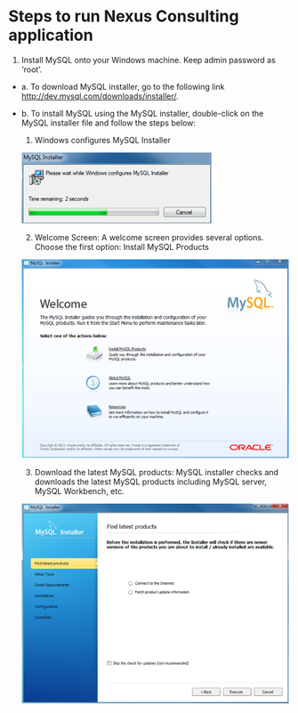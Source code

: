 # Steps to run Nexus Consulting application

1.	Install MySQL onto your Windows machine. Keep admin password as ‘root’.
  - a.	To download MySQL installer, go to the following link http://dev.mysql.com/downloads/installer/.
  - b.	To install MySQL using the MySQL installer, double-click on the MySQL installer file and follow the steps below:
    1)	 Windows configures MySQL Installer

    ![Image1](https://github.com/ankity09/learn/blob/master/Alumni_Database/images/image1.png)
    
    2)	 Welcome Screen: A welcome screen provides several options. Choose the first option: Install MySQL Products
    
    ![Image2](https://github.com/ankity09/learn/blob/master/Alumni_Database/images/image2.png)
    
    3) Download the latest MySQL products: MySQL installer checks and downloads the latest MySQL products including MySQL server, MySQL Workbench, etc.
    
    ![Image3](https://github.com/ankity09/learn/blob/master/Alumni_Database/images/image3.png)
    
